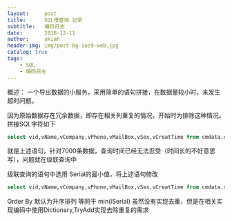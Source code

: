 ```yaml
---
layout:     post
title:      SQL慢查询 记录
subtitle:   编码日志
date:       2018-12-11
author:     ukiah
header-img: img/post-bg-ios9-web.jpg
catalog: true
tags:
    - SQL
    - 编码日志
---
```


概述：
一个导出数据的小服务，采用简单的语句拼接，在数据量较小时，未发生超时问题。

因为原始数据存在冗余数据，即存在相关列重复的情况，开始时为排除这种情况。拼接SQL字符如下
 ```sql
select vid,vName,vCompany,vPhone,vMailBox,vSex,vCreatTime from cmdata.dbo.Contact where  iUserId='xxx' and vOpenid !=''  and iSerial in (select min(iSerial) from cmdata.dbo.Contact   where  iUserId='xxx' and vid !=''   group by vid)
 ```
就是上述语句，针对7000条数据，查询时间已经无法忍受（时间长的不好意思写），问题就在级联查询中

级联查询的语句中选用 Serial的最小值，将上述语句修改
```sql
select vid,vName,vCompany,vPhone,vMailBox,vSex,vCreatTime from cmdata.dbo.Contact where  iUserId='xxx' and vid !='' Order By iSerial
```
Order By 默认为升序排列 等同于 min(iSerial) 
虽然没有实现去重，但是在相关实现编码中使用Dictionary,TryAdd实现去除重复的需求